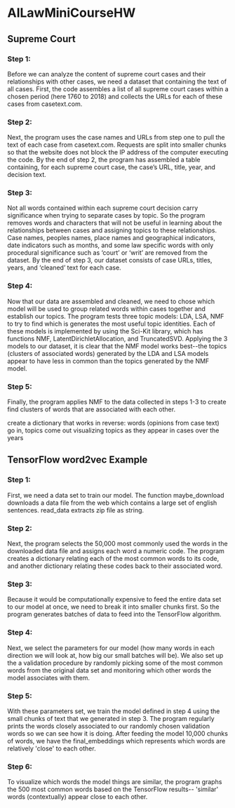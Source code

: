 # AILawMiniCourseHW
## Supreme Court

### Step 1:
Before we can analyze the content of supreme court cases and their relationships with other cases, we need a dataset that containing the text of all cases.
First, the code assembles a list of all supreme court cases within a chosen period (here 1760 to 2018) and collects the URLs for each of these cases from casetext.com.

### Step 2:
Next, the program uses the case names and URLs from step one to pull the text of each case from casetext.com. Requests are split into smaller chunks so that the website does not block the IP address of the computer executing the code. By the end of step 2, the program has assembled a table containing, for each supreme court case, the case’s URL, title, year, and decision text.

### Step 3:
Not all words contained within each supreme court decision carry significance when trying to separate cases by topic. So the program removes words and characters that will not be useful in learning about the relationships between cases and assigning topics to these relationships.  Case names, peoples names, place names and geographical indicators, date indicators such as months, and some law specific words with only procedural significance such as ‘court’ or ‘writ’ are removed from the dataset.
By the end of step 3, our dataset consists of case URLs, titles, years, and ‘cleaned’ text for each case.

### Step 4:
Now that our data are assembled and cleaned, we need to chose which model will be used to group related words within cases together and establish our topics.
The program tests three topic models: LDA, LSA, NMF to try to find which is generates the most useful topic identities. Each of these models is implemented by using the Sci-Kit library, which has functions NMF, LatentDirichletAllocation, and TruncatedSVD.
Applying the 3 models to our dataset, it is clear that the NMF model works best--the topics (clusters of associated words) generated by the LDA and LSA models appear to have less in common than the topics generated by the NMF model.

### Step 5:
Finally, the program applies NMF to the data collected in steps 1-3 to create find clusters of words that are associated with each other.

 
create a dictionary that works in reverse: words (opinions from case text) go in, topics come out
visualizing topics as they appear in cases over the years


## TensorFlow word2vec Example

### Step 1:
First, we need a data set to train our model. The function maybe_download downloads a data file from the web which contains a large set of english sentences. read_data extracts zip file as string.

### Step 2:
Next, the program selects the 50,000 most commonly used the words in the downloaded data file and assigns each word a numeric code. The program creates a dictionary relating each of the most common words to its code, and another dictionary relating these codes back to their associated word.

### Step 3: 
Because it would be computationally expensive to feed the entire data set to our model at once, we need to break it into smaller chunks first.
So the program generates batches of data to feed into the TensorFlow algorithm.

### Step 4:
Next, we select the parameters for our model (how many words in each direction we will look at, how big our small batches will be). We also set up the a validation procedure by randomly picking some of the most common words from the original data set and monitoring which other words the model associates with them.

### Step 5:
With these parameters set, we train the model defined in step 4 using the small chunks of text that we generated in step 3. The program regularly prints the words closely associated to our randomly chosen validation words so we can see how it is doing. After feeding the model 10,000 chunks of words, we have the final_embeddings which represents which words are relatively 'close' to each other.

### Step 6:
To visualize which words the model things are similar, the program graphs the 500 most common words based on the TensorFlow results-- 'similar' words (contextually) appear close to each other.




